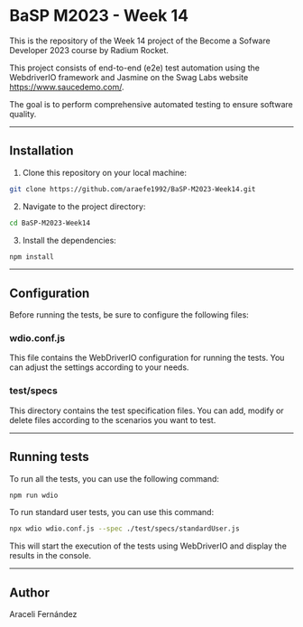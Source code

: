 # BaSP M2023 - Week 14

This is the repository of the Week 14 project of the Become a Sofware Developer 2023 course by Radium Rocket.

This project consists of end-to-end (e2e) test automation using the WebdriverIO framework and Jasmine on the Swag Labs website https://www.saucedemo.com/.

The goal is to perform comprehensive automated testing to ensure software quality.

***

## Installation

1. Clone this repository on your local machine:
````bash
git clone https://github.com/araefe1992/BaSP-M2023-Week14.git
````
2. Navigate to the project directory:
````bash
cd BaSP-M2023-Week14
````
3. Install the dependencies:
````bash
npm install
````
***
## Configuration
Before running the tests, be sure to configure the following files:

### wdio.conf.js
This file contains the WebDriverIO configuration for running the tests. You can adjust the settings according to your needs.

### test/specs
This directory contains the test specification files. You can add, modify or delete files according to the scenarios you want to test.
***
## Running tests
To run all the tests, you can use the following command:
````bash
npm run wdio
````
To run standard user tests, you can use this command:
````bash
npx wdio wdio.conf.js --spec ./test/specs/standardUser.js
````
This will start the execution of the tests using WebDriverIO and display the results in the console.
***
## Author

Araceli Fernández
